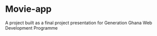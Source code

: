 # Movie-app
A project built as a final project presentation for Generation Ghana Web Development Programme

